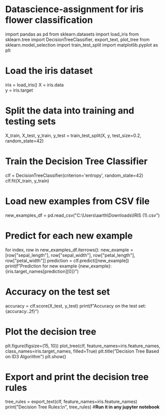 # Datascience-assignment for iris flower classification
import pandas as pd
from sklearn.datasets import load_iris
from sklearn.tree import DecisionTreeClassifier, export_text, plot_tree
from sklearn.model_selection import train_test_split
import matplotlib.pyplot as plt

# Load the iris dataset
iris = load_iris()
X = iris.data  
y = iris.target  

# Split the data into training and testing sets
X_train, X_test, y_train, y_test = train_test_split(X, y, test_size=0.2, random_state=42)

# Train the Decision Tree Classifier
clf = DecisionTreeClassifier(criterion='entropy', random_state=42)
clf.fit(X_train, y_train)

# Load new examples from CSV file
new_examples_df = pd.read_csv("C:\\Users\\aarth\\Downloads\\IRIS (1).csv")

# Predict for each new example
for index, row in new_examples_df.iterrows():
    new_example = [row["sepal_length"], row["sepal_width"], row["petal_length"], row["petal_width"]]
    prediction = clf.predict([new_example])
    print(f"Prediction for new example {new_example}: {iris.target_names[prediction][0]}")

# Accuracy on the test set
accuracy = clf.score(X_test, y_test)
print(f"Accuracy on the test set: {accuracy:.2f}")

# Plot the decision tree
plt.figure(figsize=(15, 10))
plot_tree(clf, feature_names=iris.feature_names, class_names=iris.target_names, filled=True)
plt.title("Decision Tree Based on ID3 Algorithm")
plt.show()



# Export and print the decision tree rules
tree_rules = export_text(clf, feature_names=iris.feature_names)
print("Decision Tree Rules:\n", tree_rules)
#**Run it in any jupyter notebook**


